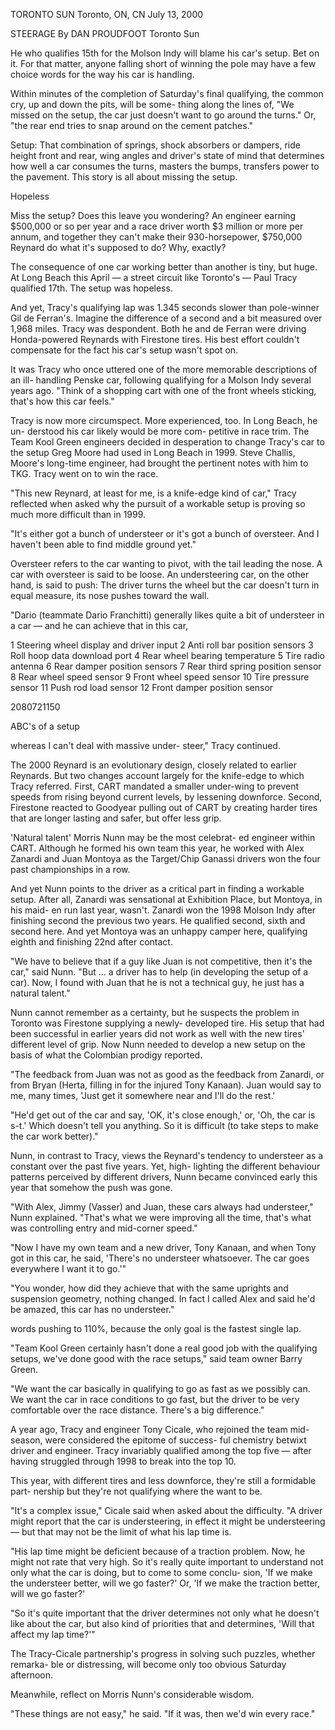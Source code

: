 TORONTO SUN
Toronto, ON, CN
July 13, 2000

STEERAGE
By DAN PROUDFOOT
Toronto Sun

He who qualifies 15th for
the Molson Indy will
blame his car's setup. Bet
on it. For that matter,
anyone falling short of
winning the pole may
have a few choice words
for the way his car is handling.

Within minutes of the completion of
Saturday's final qualifying, the common
cry, up and down the pits, will be some-
thing along the lines of, "We missed on
the setup, the car just doesn't want to go
around the turns." Or, "the rear end tries
to snap around on the cement patches."

Setup: That combination of springs,
shock absorbers or dampers, ride height
front and rear, wing angles and driver's
state of mind that determines how well a
car consumes the turns, masters the
bumps, transfers power to the pavement.
This story is all about missing the setup.

Hopeless

Miss the setup? Does this leave you
wondering? An engineer earning $500,000
or so per year and a race driver worth $3
million or more per annum, and together
they can't make their 930-horsepower,
$750,000 Reynard do what it's supposed to
do? Why, exactly?

The consequence of one car working
better than another is tiny, but huge. At
Long Beach this April — a street circuit
like Toronto's — Paul Tracy qualified 17th.
The setup was hopeless.

And yet, Tracy's qualifying lap was 1.345
seconds slower than pole-winner Gil de
Ferran's. Imagine the difference of a
second and a bit measured over 1,968
miles. Tracy was despondent. Both he and
de Ferran were driving Honda-powered
Reynards with Firestone tires. His best
effort couldn't compensate for the fact his
car's setup wasn't spot on.

It was Tracy who once uttered one of the
more memorable descriptions of an ill-
handling Penske car, following qualifying
for a Molson Indy several years ago.
"Think of a shopping cart with one of the
front wheels sticking, that's how this car
feels."

Tracy is now more circumspect. More
experienced, too. In Long Beach, he un-
derstood his car likely would be more com-
petitive in race trim. The Team Kool Green
engineers decided in desperation to
change Tracy's car to the setup Greg
Moore had used in Long Beach in 1999.
Steve Challis, Moore's long-time engineer,
had brought the pertinent notes with him
to TKG. Tracy went on to win the race.

"This new Reynard, at least for me, is a
knife-edge kind of car," Tracy reflected
when asked why the pursuit of a workable
setup is proving so much more difficult
than in 1999.

"It's either got a bunch of understeer or
it's got a bunch of oversteer. And I haven't
been able to find middle ground yet."

Oversteer refers to the car wanting to
pivot, with the tail leading the nose. A car
with oversteer is said to be loose. An
understeering car, on the other hand, is
said to push: The driver turns the wheel
but the car doesn't turn in equal measure,
its nose pushes toward the wall.

"Dario (teammate Dario Franchitti)
generally likes quite a bit of understeer in a
car — and he can achieve that in this car,

1 Steering wheel display
and driver input
2 Anti roll bar position
sensors
3 Roll hoop data
download port
4 Rear wheel bearing
temperature
5 Tire radio antenna
6 Rear damper position
sensors
7 Rear third spring
position sensor
8 Rear wheel speed
sensor
9 Front wheel speed
sensor
10 Tire pressure sensor
11 Push rod load sensor
12 Front damper position
sensor

2080721150

ABC's of a setup

whereas I can't deal with massive under-
steer," Tracy continued.

The 2000 Reynard is an evolutionary
design, closely related to earlier Reynards.
But two changes account largely for the
knife-edge to which Tracy referred. First,
CART mandated a smaller under-wing to
prevent speeds from rising beyond current
levels, by lessening downforce. Second,
Firestone reacted to Goodyear pulling out
of CART by creating harder tires that are
longer lasting and safer, but offer less grip.

'Natural talent'
Morris Nunn may be the most celebrat-
ed engineer within CART. Although he
formed his own team this year, he worked
with Alex Zanardi and Juan Montoya as
the Target/Chip Ganassi drivers won the
four past championships in a row.

And yet Nunn points to the driver as a
critical part in finding a workable setup.
After all, Zanardi was sensational at
Exhibition Place, but Montoya, in his maid-
en run last year, wasn't. Zanardi won the
1998 Molson Indy after finishing second the
previous two years. He qualified second,
sixth and second here. And yet Montoya
was an unhappy camper here, qualifying
eighth and finishing 22nd after contact.

"We have to believe that if a guy like
Juan is not competitive, then it's the car,"
said Nunn. "But ... a driver has to help (in
developing the setup of a car). Now, I found
with Juan that he is not a technical guy,
he just has a natural talent."

Nunn cannot remember as a certainty,
but he suspects the problem in Toronto
was Firestone supplying a newly-
developed tire. His setup that had been
successful in earlier years did not work as
well with the new tires' different level of
grip. Now Nunn needed to develop a new
setup on the basis of what the Colombian
prodigy reported.

"The feedback from Juan was not as
good as the feedback from Zanardi, or from
Bryan (Herta, filling in for the injured Tony
Kanaan). Juan would say to me, many
times, 'Just get it somewhere near and I'll
do the rest.'

"He'd get out of the car and say, 'OK, it's
close enough,' or, 'Oh, the car is s-t.' Which
doesn't tell you anything. So it is difficult (to
take steps to make the car work better)."

Nunn, in contrast to Tracy, views the
Reynard's tendency to understeer as a
constant over the past five years. Yet, high-
lighting the different behaviour patterns
perceived by different drivers, Nunn
became convinced early this year that
somehow the push was gone.

"With Alex, Jimmy (Vasser) and Juan,
these cars always had understeer," Nunn
explained. "That's what we were improving
all the time, that's what was controlling
entry and mid-corner speed."

"Now I have my own team and a new
driver, Tony Kanaan, and when Tony got
in this car, he said, 'There's no understeer
whatsoever. The car goes everywhere I
want it to go.'"

"You wonder, how did they achieve that
with the same uprights and suspension
geometry, nothing changed. In fact I called
Alex and said he'd be amazed, this car has
no understeer."

words pushing to 110%, because the only
goal is the fastest single lap.

"Team Kool Green certainly hasn't done
a real good job with the qualifying setups,
we've done good with the race setups," said
team owner Barry Green.

"We want the car basically in qualifying
to go as fast as we possibly can. We want
the car in race conditions to go fast, but
the driver to be very comfortable over the
race distance. There's a big difference."

A year ago, Tracy and engineer Tony
Cicale, who rejoined the team mid-season,
were considered the epitome of success-
ful chemistry betwixt driver and engineer.
Tracy invariably qualified among the top
five — after having struggled through 1998
to break into the top 10.

This year, with different tires and less
downforce, they're still a formidable part-
nership but they're not qualifying where
the want to be.

"It's a complex issue," Cicale said when
asked about the difficulty. "A driver might
report that the car is understeering, in
effect it might be understeering — but that
may not be the limit of what his lap time is.

"His lap time might be deficient because
of a traction problem. Now, he might not
rate that very high. So it's really quite
important to understand not only what the
car is doing, but to come to some conclu-
sion, 'If we make the understeer better,
will we go faster?' Or, 'If we make the
traction better, will we go faster?'

"So it's quite important that the driver
determines not only what he doesn't like
about the car, but also kind of priorities
that and determines, 'Will that affect my
lap time?'"

The Tracy-Cicale partnership's progress
in solving such puzzles, whether remarka-
ble or distressing, will become only too
obvious Saturday afternoon.

Meanwhile, reflect on Morris Nunn's
considerable wisdom.

"These things are not easy," he said. "If
it was, then we'd win every race."
